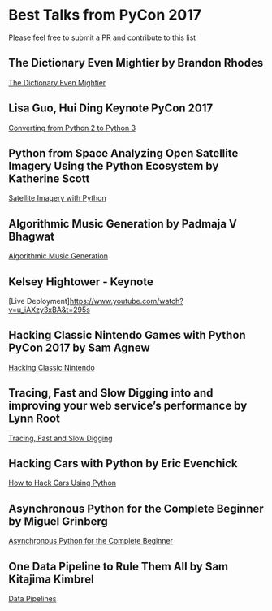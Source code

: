 # Best Talks from PyCon 2017
Please feel free to submit a PR and contribute to this list

## The Dictionary Even Mightier by Brandon Rhodes
[The Dictionary Even Mightier](https://www.youtube.com/watch?v=66P5FMkWoVU)

## Lisa Guo, Hui Ding Keynote PyCon 2017
[Converting from Python 2 to Python 3](https://www.youtube.com/watch?v=66XoCk79kjM)

## Python from Space Analyzing Open Satellite Imagery Using the Python Ecosystem by Katherine Scott
[Satellite Imagery with Python](https://www.youtube.com/watch?v=rUUgLsspTZA)

## Algorithmic Music Generation by Padmaja V Bhagwat
[Algorithmic Music Generation](https://www.youtube.com/watch?v=Kk33YgJuDfk)

## Kelsey Hightower - Keynote
[Live Deployment]https://www.youtube.com/watch?v=u_iAXzy3xBA&t=295s

## Hacking Classic Nintendo Games with Python PyCon 2017 by Sam Agnew
[Hacking Classic Nintendo](https://www.youtube.com/watch?v=v75rNdPukuI)

## Tracing, Fast and Slow Digging into and improving your web service’s performance by Lynn Root
[Tracing, Fast and Slow Digging](https://www.youtube.com/watch?v=lu0F-psmBzc)

## Hacking Cars with Python by Eric Evenchick
[How to Hack Cars Using Python](https://www.youtube.com/watch?v=3bZNhMcv4Y8)

## Asynchronous Python for the Complete Beginner by Miguel Grinberg
[Asynchronous Python for the Complete Beginner](https://www.youtube.com/watch?v=iG6fr81xHKA&t=23s)

## One Data Pipeline to Rule Them All by Sam Kitajima Kimbrel
[Data Pipelines](https://www.youtube.com/watch?v=N6riK1Xtyng&t=293s)
